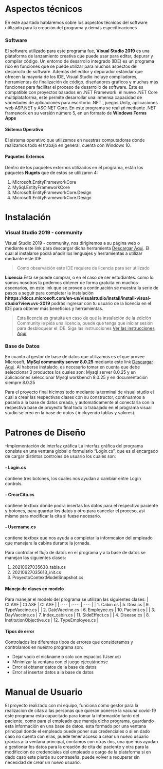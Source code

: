 ﻿# Aspectos técnicos 
 
En este apartado hablaremos sobre los aspectos técnicos del software utilizado para la creación del programa y demás especificaciones

###  Software
El software utilizado para este programa fue, **Visual Studio 2019** es una plataforma de lanzamiento creativa que puede usar para editar, depurar y compilar código. Un entorno de desarrollo integrado (IDE) es un programa rico en funciones que se puede utilizar para muchos aspectos del desarrollo de software. Además del editor y depurador estándar que ofrecen la mayoría de los IDE, Visual Studio incluye compiladores, herramientas de finalización de código, diseñadores gráficos y muchas más funciones para facilitar el proceso de desarrollo de software.
Este es compatible con proyectos basados en .NET Framework. el nuevo .NET Core multiplataforma, este permite desarrollar una inmensa capacidad de variedades de aplicaciones para escritorio .NET , juegos Unity, aplicaciones web ASP.NET y ASO.NET Core. 
En este programa se realizó mediante .NET framework en su versión número 5, en un formato de **Windows Forms Apps**

#### Sistema Operativo
El sistema operativo que utilizamos en nuestras computadoras donde realizamos todo el trabajo en general, cuenta con Windows 10. 

#### Paquetes Externos 
Dentro de los paquetes externos utilizados en el programa, están los paquetes **Nugets** que de estos se utilizaron 4: 
1. Microsoft.EntityFrameworkCore
2. MySql.EntityFrameworkCore
3. Microsoft.EntityFrameworkCore.Design
4. Microsoft.EntityFrameworkCore.Design

# Instalación 

### Visual Studio 2019 - community
Visual Studio 2019 - community, nos dirigiremos a su página web o mediante este link para descargar dicha herramienta [Descargar Aquí](https://visualstudio.microsoft.com/es/vs/).
El cual al instalarse podrá añadir los lenguajes y herramientas a utilizar mediante este IDE.  

>Como observación este IDE requiere de licencia para ser utilizado 
 
 **Licencia** 
Esta se puede comprar, o en el caso de ser estudiantes. como lo somos nosotros la podemos obtener de forma gratuita en muchos escenarios, en este link que se provee a continuación se muestra la serie de pasos a seguir para completar la instalación **hhttps://docs.microsoft.com/en-us/visualstudio/install/install-visual-studio?view=vs-2019** podrás ingresar con tu usuario de la licencia en el IDE para obtener más beneficios y herramientas. 
 >Esta licencia es gratuita en caso de que la instalación de la edición Community le pida una licencia, puede que tenga que iniciar sesión para desbloquear el IDE. Siga las instrucciones [Ver las instrucciones Aquí]( https://docs.microsoft.com/es-es/visualstudio/ide/signing-in-to-visual-studio?view=vs-2019).


### Base de Datos 
En cuanto al gestor de base de datos que utilizamos es el que provee MIcrosoft, **MySql community server 8.0.25** mediante este link [Descargar Aqui]( 
https://dev.mysql.com/downloads/windows/installer/8.0.html).
Al haberse instalado, es necesario tomar en cuenta que debe seleccionar 3 productos los cuales son: Mysql server 8.0.25 y en aplicaciones seleccionar Mysql workbench 8.0.25 y en documentacion siempre 8.0.25

Para el proyecto final hicimos todo mediante la terminal de visual studio el cual a crear las respectivas clases con su constructor, continuamos a pasarla a la  base de datos creada, y automaticamente al conectarla con la respectiva base de proyecto final todo lo trabajado en el programa visual studio se creo en la base de datos ( incluyendo tablas y valores).

# Patrones de Diseño
-Implementación de interfaz gráfica
La interfaz gráfica del programa consiste en una ventana global o formulario “Login.cs”,  que es el encargado de cargar distintos controles de usuario los cuales son:
#### - Login.cs
contiene tres botones, los cuales nos ayudan a cambiar entre Login controls.

#### - CrearCita.cs
contiene textbox donde podra insertas los datos para el respectivo paciente y botones, para guardar los datos y otro para cancelar el proceso, asi mismo para modificar la cita si fuese necesario.

#### - Username.cs
contiene textbox que nos ayuda a completar la informcaion del empleado que manejara la cabina durante la jornada.

Para controlar el flujo de datos en el programa y a la base de datos se manejan las
siguientes clases:
1. 20210627035638_tabla.cs
2. 20210627035613_init.cs
3. ProyectoContextModelSnapshot.cs
#### Manejo de clases en modelo
Para manejar el modelo del programa se utilizan las siguientes clases:
| CLASE  | CLASE | CLASE |
| :---         |     :---:      |          ---: |
|  1. Cabin.cs |   5. Dosi.cs    |   9. TypeVaccine.cs   |
| 2. DateVaccine.cs    |    6. Employee.cs  |     10. Pacient.cs  |
| 3. DayVaccine.cs    | 7. Index_cabin.cs    |   11. SideEffect.cs     |
| 4. Disease.cs    | 8. InstitutionObjective.cs    |   12. TypeEmployee.cs   |

#### Tipos de error
Controlados
los diferentes tipos de errores que consideramos y controlamos en
nuestro programa son:
- Dejar vacío el nickname o solo con espacios (User.cs)
- Minimizar la ventana con el juego ejecutándose 
- Error al obtener datos de la base de datos 
- Error al insertar datos a la base de datos 

# Manual de Usuario
El proyecto realizado con mi equipo, funciona como gestor para la realizacion de citas a las personas que quieran ponerse la vacuna covid-19
este programa esta capacitado para tomar la información tanto del paciente, como para el empleado que maneja dicho programa, guardando esta información en una base de datos.
esta formado por una ventana principal donde el empleado puede poner sus credenciales o si en dado caso no cuenta con ellas, puede tener acceso a crear un nuevo usuario
gracias a la ventana principal, contamos con otras dos, una que nos ayudan a gestionar los datos para la creación de cita del paciente y otra para la modificción de credenciales del empleado a cargo de la plataforma si en dado caso este pierde su contraseña, puede volver a recuperar sin necesidad de crear un nuevo usuario.

